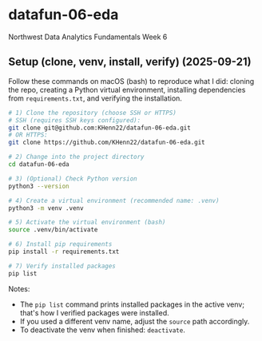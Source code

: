 # datafun-06-eda
Northwest Data Analytics Fundamentals Week 6

## Setup (clone, venv, install, verify) (2025-09-21)

Follow these commands on macOS (bash) to reproduce what I did: cloning the repo, creating a Python virtual environment, installing dependencies from `requirements.txt`, and verifying the installation.

```bash
# 1) Clone the repository (choose SSH or HTTPS)
# SSH (requires SSH keys configured):
git clone git@github.com:KHenn22/datafun-06-eda.git
# OR HTTPS:
git clone https://github.com/KHenn22/datafun-06-eda.git

# 2) Change into the project directory
cd datafun-06-eda

# 3) (Optional) Check Python version
python3 --version

# 4) Create a virtual environment (recommended name: .venv)
python3 -m venv .venv

# 5) Activate the virtual environment (bash)
source .venv/bin/activate

# 6) Install pip requirements
pip install -r requirements.txt

# 7) Verify installed packages
pip list
```

Notes:
- The `pip list` command prints installed packages in the active venv; that's how I verified packages were installed.
- If you used a different venv name, adjust the `source` path accordingly.
- To deactivate the venv when finished: `deactivate`.
